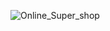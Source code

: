 
![Online_Super_shop ](https://user-images.githubusercontent.com/51951413/115971839-9df40c80-a56c-11eb-97e7-e6d23ff0d175.png)


